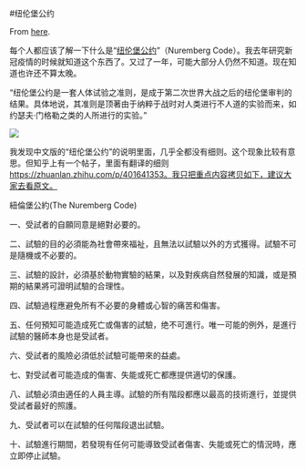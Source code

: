 #纽伦堡公约

From [here](https://yinwang1.substack.com/p/b16).

<span>每个人都应该了解一下什么是“</span>[纽伦堡公约](https://en.wikipedia.org/wiki/Nuremberg_Code)<span>”（Nuremberg Code）。我去年研究新冠疫情的时候就知道这个东西了。又过了一年，可能大部分人仍然不知道。现在知道也许还不算太晚。</span>

“纽伦堡公约是一套人体试验之准则，是成于第二次世界大战之后的纽伦堡审判的结果。具体地说，其准则是顶著由于纳粹于战时对人类进行不人道的实验而来，如约瑟夫·门格勒之类的人所进行的实验。”

![](https://substackcdn.com/image/fetch/w_1456,c_limit,f_auto,q_auto:good,fl_progressive:steep/https%3A%2F%2Fbucketeer-e05bbc84-baa3-437e-9518-adb32be77984.s3.amazonaws.com%2Fpublic%2Fimages%2Fac6b65e8-25cc-49a5-ae3a-4272f050efc8_400x599.jpeg)

我发现中文版的“纽伦堡公约”的说明里面，几乎全都没有细则。这个现象比较有意思。但知乎上有一个帖子，里面有翻译的细则 https://zhuanlan.zhihu.com/p/401641353。我只把重点内容拷贝如下，建议大家去看原文。

紐倫堡公約(The Nuremberg Code)

一、受試者的自願同意是絕對必要的。

二、試驗的目的必須能為社會帶來福祉，且無法以試驗以外的方式獲得。試驗不可是隨機或不必要的。

三、試驗的設計，必須基於動物實驗的結果，以及對疾病自然發展的知識，或是預期的結果將可證明試驗的合理性。

四、試驗過程應避免所有不必要的身體或心智的痛苦和傷害。

五、任何預知可能造成死亡或傷害的試驗，绝不可進行。唯一可能的例外，是進行試驗的醫師本身也是受試者。

六、受試者的風險必須低於試驗可能帶來的益處。

七、對受試者可能造成的傷害、失能或死亡都應提供適切的保護。

八、試驗必須由適任的人員主導。試驗的所有階段都應以最高的技術進行，並提供受試者最好的照護。

九、受試者可以在試驗的任何階段退出試驗。

十、試驗進行期間，若發現有任何可能導致受試者傷害、失能或死亡的情況時，應立即停止試驗。
